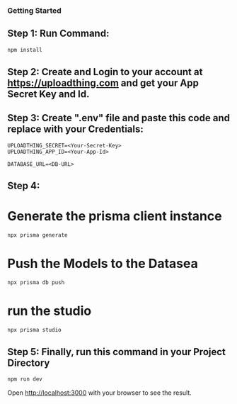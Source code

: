 ### Getting Started

## Step 1: Run Command:
```bash
npm install
```

## Step 2: Create and Login to your account at https://uploadthing.com and get your App Secret Key and Id.

## Step 3: Create ".env" file and paste this code and replace with your Credentials:
```.env
UPLOADTHING_SECRET=<Your-Secret-Key>
UPLOADTHING_APP_ID=<Your-App-Id>

DATABASE_URL=<DB-URL>
```
## Step 4:
# Generate the prisma client instance
```bash
npx prisma generate
```
# Push the Models to the Datasea
```bash
npx prisma db push
```
# run the studio
```bash
npx prisma studio
```
## Step 5: Finally, run this command in your Project Directory
```bash
npm run dev
```

Open [http://localhost:3000](http://localhost:3000) with your browser to see the result.